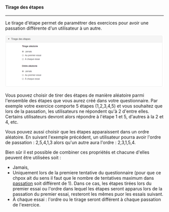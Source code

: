 #### Tirage des étapes

---

Le tirage d'étape permet de paramétrer des exercices pour avoir une passation différente d'un utilisateur à un autre. 


![](images/quiz-fig4.png)



Vous pouvez choisir de tirer des étapes de manière aléatoire parmi l'ensemble des étapes que vous aurez créé dans votre questionnaire.
Par exemple votre exercice comporte 5 étapes (1,2,3,4,5) et vous souhaitez que lors de la passation, les utilisateurs ne répondent qu'à 2 d'entre elles. Certains utilisateurs devront alors répondre à l'étape 1 et 5, d'autres à la 2 et 4, etc.

Vous pouvez aussi choisir que les étapes apparaissent dans un ordre aléatoire.
En suivant l'exemple précédent, un utilisateur pourra avoir l'ordre de passation : 2,5,4,1,3 alors qu'un autre aura l'ordre : 2,3,1,5,4.

Bien sûr il est possible de combiner ces propriétés et chacune d'elles peuvent être utilisées soit :
  * Jamais,
  * Uniquement lors de la premiere tentative du questionnaire (pour que ce chpox ait du sens il faut que le nombre de tentatives maximum dans [passation](quiz_parameters_signing.md) soit différent de 1). Dans ce cas, les étapes tirées lors du premier essai ou l'ordre dans lequel les étapes seront apparus lors de la passation du premier essai, resteront les mêmes puor les essais suivant.
  * À chaque essai : l'ordre ou le tirage seront différent à chaque passation de l'exercice.
